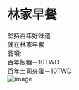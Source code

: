# 林家早餐  
堅持百年好味道  
就在林家早餐  
品項:  
百年飯糰－10TWD  
百年土司夾蛋－10TWD  
![image](http://photo.pchome.com.tw/chanrs/137922115562)

